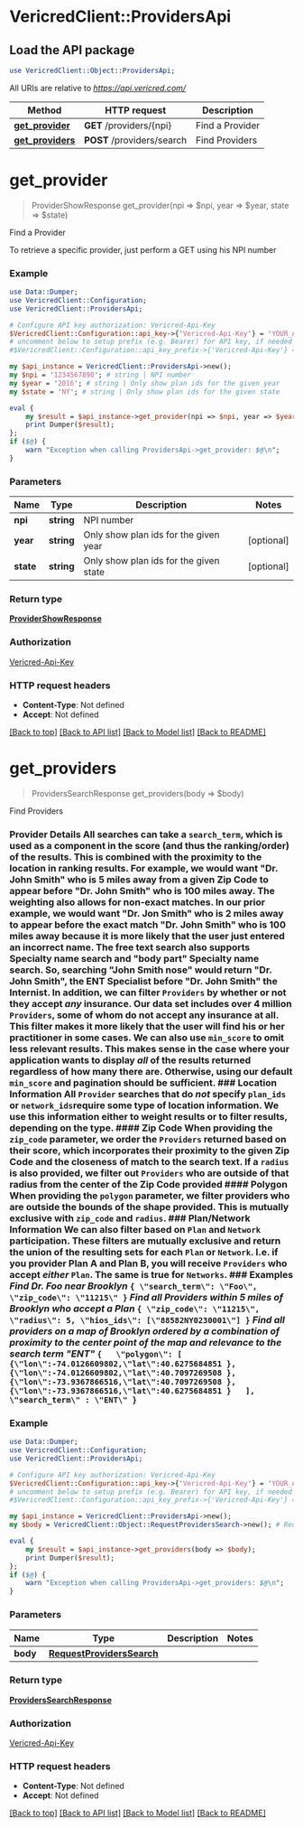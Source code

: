 # VericredClient::ProvidersApi

## Load the API package
```perl
use VericredClient::Object::ProvidersApi;
```

All URIs are relative to *https://api.vericred.com/*

Method | HTTP request | Description
------------- | ------------- | -------------
[**get_provider**](ProvidersApi.md#get_provider) | **GET** /providers/{npi} | Find a Provider
[**get_providers**](ProvidersApi.md#get_providers) | **POST** /providers/search | Find Providers


# **get_provider**
> ProviderShowResponse get_provider(npi => $npi, year => $year, state => $state)

Find a Provider

To retrieve a specific provider, just perform a GET using his NPI number

### Example 
```perl
use Data::Dumper;
use VericredClient::Configuration;
use VericredClient::ProvidersApi;

# Configure API key authorization: Vericred-Api-Key
$VericredClient::Configuration::api_key->{'Vericred-Api-Key'} = 'YOUR_API_KEY';
# uncomment below to setup prefix (e.g. Bearer) for API key, if needed
#$VericredClient::Configuration::api_key_prefix->{'Vericred-Api-Key'} = "Bearer";

my $api_instance = VericredClient::ProvidersApi->new();
my $npi = '1234567890'; # string | NPI number
my $year = '2016'; # string | Only show plan ids for the given year
my $state = 'NY'; # string | Only show plan ids for the given state

eval { 
    my $result = $api_instance->get_provider(npi => $npi, year => $year, state => $state);
    print Dumper($result);
};
if ($@) {
    warn "Exception when calling ProvidersApi->get_provider: $@\n";
}
```

### Parameters

Name | Type | Description  | Notes
------------- | ------------- | ------------- | -------------
 **npi** | **string**| NPI number | 
 **year** | **string**| Only show plan ids for the given year | [optional] 
 **state** | **string**| Only show plan ids for the given state | [optional] 

### Return type

[**ProviderShowResponse**](ProviderShowResponse.md)

### Authorization

[Vericred-Api-Key](../README.md#Vericred-Api-Key)

### HTTP request headers

 - **Content-Type**: Not defined
 - **Accept**: Not defined

[[Back to top]](#) [[Back to API list]](../README.md#documentation-for-api-endpoints) [[Back to Model list]](../README.md#documentation-for-models) [[Back to README]](../README.md)

# **get_providers**
> ProvidersSearchResponse get_providers(body => $body)

Find Providers

### Provider Details All searches can take a `search_term`, which is used as a component in the score (and thus the ranking/order) of the results.  This is combined with the proximity to the location in ranking results. For example, we would want \"Dr. John Smith\" who is 5 miles away from a given Zip Code to appear before \"Dr. John Smith\" who is 100 miles away.  The weighting also allows for non-exact matches.  In our prior example, we would want \"Dr. Jon Smith\" who is 2 miles away to appear before the exact match \"Dr. John Smith\" who is 100 miles away because it is more likely that the user just entered an incorrect name.  The free text search also supports Specialty name search and \"body part\" Specialty name search.  So, searching \"John Smith nose\" would return \"Dr. John Smith\", the ENT Specialist before \"Dr. John Smith\" the Internist.  In addition, we can filter `Providers` by whether or not they accept *any* insurance.  Our data set includes over 4 million `Providers`, some of whom do not accept any insurance at all.  This filter makes it more likely that the user will find his or her practitioner in some cases.  We can also use `min_score` to omit less relevant results.  This makes sense in the case where your application wants to display *all* of the results returned regardless of how many there are.  Otherwise, using our default `min_score` and pagination should be sufficient.  ### Location Information  All `Provider` searches that do *not* specify `plan_ids` or `network_ids`require some type of location information. We use this information either to weight results or to filter results, depending on the type.  #### Zip Code When providing the `zip_code` parameter, we order the `Providers` returned based on their score, which incorporates their proximity to the given Zip Code and the closeness of match to the search text.  If a `radius` is also provided, we filter out `Providers` who are outside of that radius from the center of the Zip Code provided  #### Polygon When providing the `polygon` parameter, we filter providers who are outside the bounds of the shape provided.  This is mutually exclusive with `zip_code` and `radius`.  ### Plan/Network Information We can also filter based on `Plan` and `Network` participation.  These filters are mutually exclusive and return the union of the resulting sets for each `Plan` or `Network`.  I.e. if you provider Plan A and Plan B, you will receive `Providers` who accept *either* `Plan`.  The same is true for `Networks`.  ### Examples  *Find Dr. Foo near Brooklyn*  `{ \"search_term\": \"Foo\", \"zip_code\": \"11215\" }`  *Find all Providers within 5 miles of Brooklyn who accept a Plan*  `{ \"zip_code\": \"11215\", \"radius\": 5, \"hios_ids\": [\"88582NY0230001\"] }`  *Find all providers on a map of Brooklyn ordered by a combination of proximity to the center point of the map and relevance to the search term \"ENT\"*  ``` {   \"polygon\": [       {\"lon\":-74.0126609802,\"lat\":40.6275684851 },       {\"lon\":-74.0126609802,\"lat\":40.7097269508 },       {\"lon\":-73.9367866516,\"lat\":40.7097269508 },       {\"lon\":-73.9367866516,\"lat\":40.6275684851 }   ],   \"search_term\" : \"ENT\" } ``` 

### Example 
```perl
use Data::Dumper;
use VericredClient::Configuration;
use VericredClient::ProvidersApi;

# Configure API key authorization: Vericred-Api-Key
$VericredClient::Configuration::api_key->{'Vericred-Api-Key'} = 'YOUR_API_KEY';
# uncomment below to setup prefix (e.g. Bearer) for API key, if needed
#$VericredClient::Configuration::api_key_prefix->{'Vericred-Api-Key'} = "Bearer";

my $api_instance = VericredClient::ProvidersApi->new();
my $body = VericredClient::Object::RequestProvidersSearch->new(); # RequestProvidersSearch | 

eval { 
    my $result = $api_instance->get_providers(body => $body);
    print Dumper($result);
};
if ($@) {
    warn "Exception when calling ProvidersApi->get_providers: $@\n";
}
```

### Parameters

Name | Type | Description  | Notes
------------- | ------------- | ------------- | -------------
 **body** | [**RequestProvidersSearch**](RequestProvidersSearch.md)|  | 

### Return type

[**ProvidersSearchResponse**](ProvidersSearchResponse.md)

### Authorization

[Vericred-Api-Key](../README.md#Vericred-Api-Key)

### HTTP request headers

 - **Content-Type**: Not defined
 - **Accept**: Not defined

[[Back to top]](#) [[Back to API list]](../README.md#documentation-for-api-endpoints) [[Back to Model list]](../README.md#documentation-for-models) [[Back to README]](../README.md)

